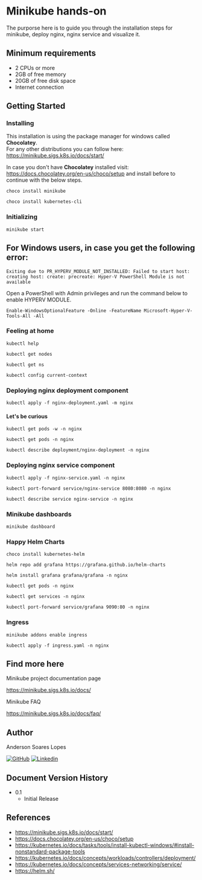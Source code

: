 # Minikube hands-on

The purporse here is to guide you through the installation steps for minikube, deploy nginx, nginx service and visualize it.

## Minimum requirements

- 2 CPUs or more
- 2GB of free memory
- 20GB of free disk space
- Internet connection

## Getting Started

### Installing

This installation is using the package manager for windows called **Chocolatey**. <br>
For any other distributions you can follow here: https://minikube.sigs.k8s.io/docs/start/ <p>
In case you don't have **Chocolatey** installed visit: https://docs.chocolatey.org/en-us/choco/setup and install before to continue with the below steps.

```
choco install minikube
```

```
choco install kubernetes-cli
```

### Initializing

```
minikube start
```

## For Windows users, in case you get the following error:

```
Exiting due to PR_HYPERV_MODULE_NOT_INSTALLED: Failed to start host: creating host: create: precreate: Hyper-V PowerShell Module is not available
```

Open a PowerShell with Admin privileges and run the command below to enable HYPERV MODULE.

```
Enable-WindowsOptionalFeature -Online -FeatureName Microsoft-Hyper-V-Tools-All -All
```

### Feeling at home

```
kubectl help
```

```
kubectl get nodes
```

```
kubectl get ns
```

```
kubectl config current-context
```

### Deploying nginx deployment component

```
kubectl apply -f nginx-deployment.yaml -m nginx
```

#### Let's be curious

```
kubectl get pods -w -n nginx
```

```
kubectl get pods -n nginx
```

```
kubectl describe deployment/nginx-deployment -n nginx
```

### Deploying nginx service component

```
kubectl apply -f nginx-service.yaml -n nginx

```

```
kubectl port-forward service/nginx-service 8080:8080 -n nginx
```

```
kubectl describe service nginx-service -n nginx
```

### Minikube dashboards

```
minikube dashboard
```

### Happy Helm Charts

```
choco install kubernetes-helm
```

```
helm repo add grafana https://grafana.github.io/helm-charts
```

```
helm install grafana grafana/grafana -n nginx
```

```
kubectl get pods -n nginx
```

```
kubectl get services -n nginx
```

```
kubectl port-forward service/grafana 9090:80 -n nginx
```

### Ingress

```
minikube addons enable ingress
```

```
kubectl apply -f ingress.yaml -n nginx
```

## Find more here

Minikube project documentation page

https://minikube.sigs.k8s.io/docs/

Minikube FAQ

https://minikube.sigs.k8s.io/docs/faq/

<p>

## Author

Anderson Soares Lopes

[![GitHub](https://skillicons.dev/icons?i=github)](https://github.com/lopes221)
[![Linkedin](https://skillicons.dev/icons?i=linkedin)](https://www.linkedin.com/in/andersonsoaresl/)

## Document Version History

- 0.1
  - Initial Release

## References

- https://minikube.sigs.k8s.io/docs/start/
- https://docs.chocolatey.org/en-us/choco/setup
- https://kubernetes.io/docs/tasks/tools/install-kubectl-windows/#install-nonstandard-package-tools
- https://kubernetes.io/docs/concepts/workloads/controllers/deployment/
- https://kubernetes.io/docs/concepts/services-networking/service/
- https://helm.sh/
